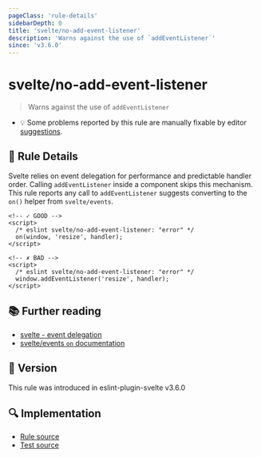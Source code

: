 ```yaml
---
pageClass: 'rule-details'
sidebarDepth: 0
title: 'svelte/no-add-event-listener'
description: 'Warns against the use of `addEventListener`'
since: 'v3.6.0'
---
```


# svelte/no-add-event-listener

> Warns against the use of `addEventListener`

- :bulb: Some problems reported by this rule are manually fixable by editor [suggestions](https://eslint.org/docs/developer-guide/working-with-rules#providing-suggestions).

## :book: Rule Details

Svelte relies on event delegation for performance and predictable handler order. Calling `addEventListener` inside a component skips this mechanism. This rule reports any call to `addEventListener` suggests converting to the `on()` helper from `svelte/events`.

<!--eslint-skip-->

```svelte
<!-- ✓ GOOD -->
<script>
  /* eslint svelte/no-add-event-listener: "error" */
  on(window, 'resize', handler);
</script>
```

<!--eslint-skip-->

```svelte
<!-- ✗ BAD -->
<script>
  /* eslint svelte/no-add-event-listener: "error" */
  window.addEventListener('resize', handler);
</script>
```

## :books: Further reading

- [svelte - event delegation]
- [svelte/events `on` documentation]

[svelte - event delegation]: https://svelte.dev/docs/svelte/basic-markup#Events-Event-delegation
[svelte/events `on` documentation]: https://svelte.dev/docs/svelte/svelte-events#on

## :rocket: Version

This rule was introduced in eslint-plugin-svelte v3.6.0

## :mag: Implementation

- [Rule source](https://github.com/sveltejs/eslint-plugin-svelte/blob/main/packages/eslint-plugin-svelte/src/rules/no-add-event-listener.ts)
- [Test source](https://github.com/sveltejs/eslint-plugin-svelte/blob/main/packages/eslint-plugin-svelte/tests/src/rules/no-add-event-listener.ts)
